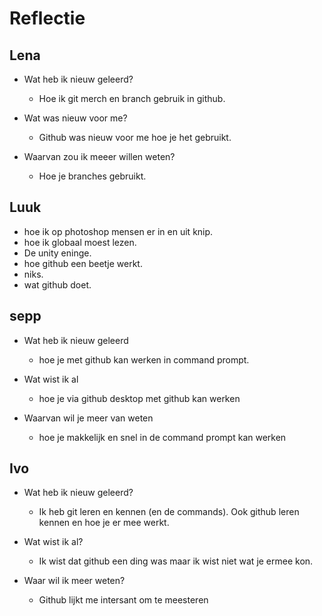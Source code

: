 # Reflectie


## Lena 

- Wat heb ik nieuw geleerd?
  - Hoe ik git merch en branch gebruik in github.

- Wat was nieuw voor me?
  - Github was nieuw voor me hoe je het gebruikt.

- Waarvan zou ik meeer willen weten?
  - Hoe je branches gebruikt.


## Luuk

- hoe ik op photoshop mensen er in en uit knip.
- hoe ik globaal moest lezen.
- De unity eninge.
- hoe github een beetje werkt.
- niks.
- wat github doet.


## sepp
- Wat heb ik nieuw geleerd
  - hoe je met github kan werken in command prompt.

- Wat wist ik al
  - hoe je via github desktop met github kan werken

- Waarvan wil je meer van weten
  - hoe je makkelijk en snel in de command prompt kan werken


## Ivo

- Wat heb ik nieuw geleerd?
  - Ik heb git leren en kennen (en de commands). Ook github leren kennen en hoe je er mee werkt. 

- Wat wist ik al?
  - Ik wist dat github een ding was maar ik wist niet wat je ermee kon.

- Waar wil ik meer weten?
  - Github lijkt me intersant om te meesteren 
